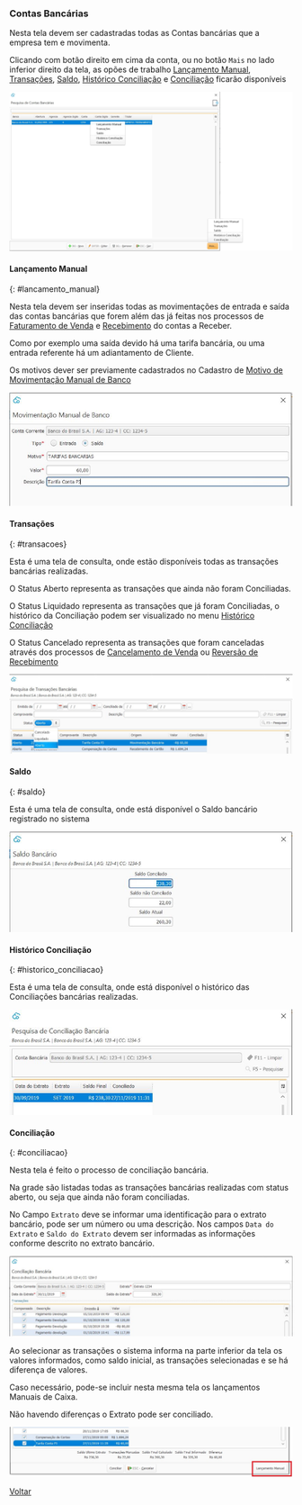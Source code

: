 ### Contas Bancárias

Nesta tela devem ser cadastradas todas as Contas bancárias que a empresa tem e movimenta.

Clicando com botão direito em cima da conta,  ou no botão `Mais` no lado inferior direito da tela, as opões de trabalho [Lançamento Manual](financeiro_conta_bancaria.md#lancamento_manual), [Transações](financeiro_conta_bancaria.md#transacoes), [Saldo](financeiro_conta_bancaria.md#saldo), [Histórico Conciliação](financeiro_conta_bancaria.md#historico_conciliacao) e [Conciliação](financeiro_conta_bancaria.md#conciliacao) ficarão disponíveis

![](images/financeiro_contas_bancarias.jpg)



#### Lançamento Manual
{: #lancamento_manual}

Nesta tela devem ser inseridas todas as movimentações de entrada e saída das contas bancárias que forem além das já feitas nos processos de [Faturamento de Venda](venda_faturamento.md) e [Recebimento](financeiro_contas_receber.md#receber) do contas a Receber.

Como por exemplo uma saída devido há uma tarifa bancária, ou uma entrada referente há um adiantamento de Cliente.

Os motivos dever ser previamente cadastrados no Cadastro de [Motivo de Movimentação Manual de Banco](financeiro_motivo_movimentacao_manual.md)

![](images/financeiro_contas_bancarias_lancamento_manual.jpg)

#### Transações
{: #transacoes}

Esta é uma tela de consulta, onde estão disponíveis todas as transações bancárias realizadas.

O Status Aberto representa as transações que ainda não foram Conciliadas. 

O Status Liquidado representa as transações que já foram Conciliadas, o histórico da Conciliação podem ser visualizado no menu [Histórico Conciliação](financeiro_conta_bancaria.md#historico_conciliacao)

O Status Cancelado representa as transações que foram canceladas através dos processos de [Cancelamento de Venda](venda_cancelamento.md) ou [Reversão de Recebimento](financeiro_contas_receber.md#reversao) 

![](images/financeiro_contas_bancarias_transacoes.jpg)



#### Saldo
{: #saldo}



Esta é uma tela de consulta, onde está disponível o Saldo bancário registrado no sistema

![](images/financeiro_contas_bancarias_saldo.jpg)



#### Histórico Conciliação
{: #historico_conciliacao}

Esta é uma tela de consulta, onde está disponível o histórico das Conciliações bancárias realizadas.

![](images/financeiro_contas_bancarias_historico_conciliacao.jpg)





#### Conciliação
{: #conciliacao}

Nesta tela é feito o processo de conciliação bancária.

Na grade são listadas todas as transações bancárias realizadas com status aberto, ou seja que ainda não foram conciliadas.

No Campo `Extrato` deve se informar uma identificação para o extrato bancário, pode ser um número ou uma descrição. Nos campos `Data do Extrato` e `Saldo do Extrato` devem ser informadas as informações conforme descrito no extrato bancário.

![](images/financeiro_contas_bancarias_conciliacao_bancaria.jpg)



Ao selecionar as transações o sistema informa na parte inferior da tela os valores informados, como saldo inicial, as transações selecionadas e se há diferença de valores.

Caso necessário, pode-se incluir nesta mesma tela os lançamentos Manuais de Caixa. 

Não havendo diferenças o Extrato pode ser conciliado.

![](images/financeiro_contas_bancarias_conciliacao_bancaria_diferenca.jpg)

[Voltar](financeiro.md)

